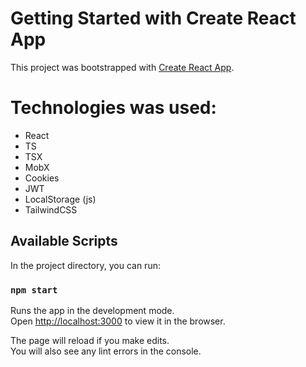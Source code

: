 # Getting Started with Create React App

This project was bootstrapped with [Create React App](https://github.com/facebook/create-react-app).

# Technologies was used: 
- React
- TS
- TSX
- MobX
- Cookies
- JWT
- LocalStorage (js)
- TailwindCSS

## Available Scripts

In the project directory, you can run:

### `npm start`

Runs the app in the development mode.\
Open [http://localhost:3000](http://localhost:3000) to view it in the browser.

The page will reload if you make edits.\
You will also see any lint errors in the console.

